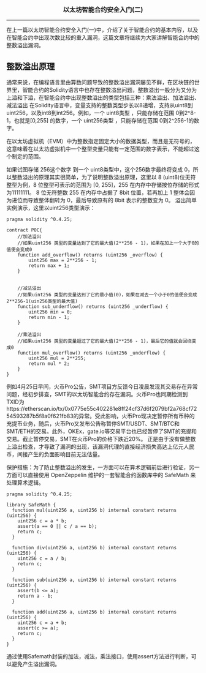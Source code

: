 ### <center>以太坊智能合约安全入门(二)</center>  
------------------------

在上一篇以太坊智能合约安全入门(一)中，介绍了关于智能合约的基本内容，以及在智能合约中出现次数比较的重入漏洞，这篇文章将继续为大家讲解智能合约中的整数溢出漏洞。  

## 整数溢出原理
通常来说，在编程语言里由算数问题导致的整数溢出漏洞屡见不鲜，在区块链的世界里，智能合约的Solidity语言中也存在整数溢出问题，整数溢出一般分为又分为上溢和下溢，在智能合约中出现整数溢出的类型包括三种：乘法溢出、加法溢出、减法溢出
在Solidity语言中，变量支持的整数类型步长以8递增，支持从uint8到uint256，以及int8到int256。例如，一个 uint8类型 ，只能存储在范围 0到2^8-1，也就是[0,255] 的数字，一个 uint256类型 ，只能存储在范围 0到2^256-1的数字。

在以太坊虚拟机（EVM）中为整数指定固定大小的数据类型，而且是无符号的，这意味着在以太坊虚拟机中一个整型变量只能有一定范围的数字表示，不能超过这个制定的范围。

如果试图存储 256这个数字 到一个 uint8类型中，这个256数字最终将变成 0，所以整数溢出的原理其实很简单，为了说明整数溢出原理，这里以 8 (uint8)位无符整型为例，8 位整型可表示的范围为 [0, 255]，255 在内存中存储按位存储的形式为11111111。
8 位无符整数 255 在内存中占据了 8bit 位置，若再加上 1 整体会因为进位而导致整体翻转为 0，最后导致原有的 8bit 表示的整数变为 0。
溢出简单实例演示，这里以uint256类型演示：
```solidity
pragma solidity ^0.4.25;

contract POC{
    //加法溢出
    //如果uint256 类型的变量达到了它的最大值(2**256 - 1)，如果在加上一个大于0的值便会变成0
    function add_overflow() returns (uint256 _overflow) {
        uint256 max = 2**256 - 1;
        return max + 1;
    }


	//减法溢出
	//如果uint256 类型的变量达到了它的最小值(0)，如果在减去一个小于0的值便会变成2**256-1(uin256类型的最大值)
	function sub_underflow() returns (uint256 _underflow) {
    	uint256 min = 0;
    	return min - 1;
	}
    
    //乘法溢出
	//如果uint256 类型的变量超过了它的最大值(2**256 - 1)，最后它的值就会回绕变成0
	function mul_overflow() returns (uint256 _underflow) {
    	uint256 mul = 2**255;
    	return mul * 2;
	}
}
```

例如4月25日早间，火币Pro公告，SMT项目方反馈今日凌晨发现其交易存在异常问题，经初步排查，SMT的以太坊智能合约存在漏洞。火币Pro也同期检测到TXID为https://etherscan.io/tx/0x0775e55c402281e8ff24cf37d6f2079bf2a768cf7254593287b5f8a0f621fb83的异常。受此影响，火币Pro现决定暂停所有币种的充提币业务，随后，火币Pro又发布公告称暂停SMT/USDT、SMT/BTC和SMT/ETH的交易。此外，OKEx，gate.io等交易平台也已经暂停了SMT的充提和交易。截止暂停交易，SMT在火币Pro的价格下跌近20%。
正是由于没有做整数上溢出检查，才导致了漏洞的出现，该漏洞代理的直接经济损失高达上亿元人民币，间接产生的负面影响目前无法估量。



保护措施：为了防止整数溢出的发生，一方面可以在算术逻辑前后进行验证，另一方面可以直接使用 OpenZeppelin 维护的一套智能合约函数库中的 SafeMath 来处理算术逻辑。
```solidity
pragma solidity ^0.4.25;

library SafeMath {
  function mul(uint256 a, uint256 b) internal constant returns (uint256) {
    uint256 c = a * b;
    assert(a == 0 || c / a == b);
    return c;
  }

  function div(uint256 a, uint256 b) internal constant returns (uint256) {
    uint256 c = a / b;
    return c;
  }

  function sub(uint256 a, uint256 b) internal constant returns (uint256) {
    assert(b <= a);
    return a - b;
  }

  function add(uint256 a, uint256 b) internal constant returns (uint256) {
    uint256 c = a + b;
    assert(c >= a);
    return c;
  }
}

```
通过使用Safemath封装的加法，减法，乘法接口，使用assert方法进行判断，可以避免产生溢出漏洞。
